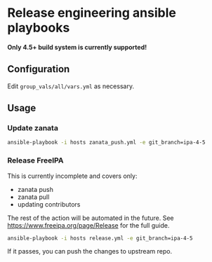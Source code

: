 # Release engineering ansible playbooks

**Only 4.5+ build system is currently supported!**

## Configuration

Edit `group_vals/all/vars.yml` as necessary.

## Usage

### Update zanata

```bash
ansible-playbook -i hosts zanata_push.yml -e git_branch=ipa-4-5
```

### Release FreeIPA

This is currently incomplete and covers only:

- zanata push
- zanata pull
- updating contributors

The rest of the action will be automated in the future.
See https://www.freeipa.org/page/Release for the full guide.

```bash
ansible-playbook -i hosts release.yml -e git_branch=ipa-4-5
```

If it passes, you can push the changes to upstream repo.
